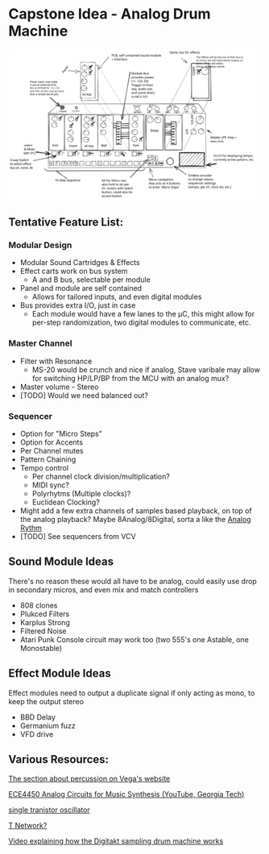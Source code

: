 # Capstone Idea - Analog Drum Machine



![Exclidraw](./Images/exclidraw.svg)

## Tentative Feature List:

### Modular Design

- Modular Sound Cartridges & Effects
- Effect carts work on bus system
  - A and B bus, selectable per module
- Panel and module are self contained
  - Allows for tailored inputs, and even digital modules
- Bus provides extra I/O, just in case
  - Each module would have a few lanes to the μC, this might allow for per-step randomization, two digital modules to communicate, etc.

### Master Channel

- Filter with Resonance
  - MS-20 would be crunch and nice if analog, Stave varibale may allow for switching HP/LP/BP from the MCU with an analog mux?
- Master volume - Stereo
- [TODO] Would we need balanced out?

### Sequencer

- Option for "Micro Steps"
- Option for Accents
- Per Channel mutes
- Pattern Chaining
- Tempo control
  - Per channel clock division/multiplication?
  - MIDI sync?
  - Polyrhytms (Multiple clocks)?
  - Euclidean Clocking?
- Might add a few extra channels of samples based playback, on top of the analog playback? Maybe 8Analog/8Digital, sorta a like the [Analog Rythm](https://www.elektron.se/products/analog-rytm-mkii/)
- [TODO] See sequencers from VCV 

## Sound Module Ideas

There's no reason these would all have to be analog, could easily use drop in secondary micros, and even mix and match controllers

- 808 clones
- Plukced Filters
- Karplus Strong
- Filtered Noise
- Atari Punk Console circuit may work too (two 555's one Astable, one Monostable)

## Effect Module Ideas

Effect modules need to output a duplicate signal if only acting as mono, to keep the output stereo

* BBD Delay
* Germanium fuzz
* VFD drive

## Various Resources:

[The section about percussion on Vega's website](https://opguides.info/music/instruments/perc/)

[ECE4450 Analog Circuits for Music Synthesis (YouTube, Georgia Tech)](https://www.youtube.com/watch?v=mYk8r3QlNi8&list=PLOunECWxELQS5bMdWo9VhmZtsCjhjYNcV)

[single tranistor oscillator](https://www.youtube.com/watch?v=zCTLeNxge54)

[T Network?](https://www.perfectcircuit.com/addac-103-black.html)

[Video explaining how the Digitakt sampling drum machine works](https://www.youtube.com/watch?v=MXexVHNO0ms)
